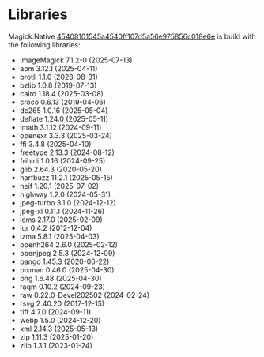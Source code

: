 # Libraries
Magick.Native [45408101545a4540ff107d5a56e975856c018e6e](https://github.com/dlemstra/Magick.Native/commit/45408101545a4540ff107d5a56e975856c018e6e) is build with the following libraries:

- ImageMagick 7.1.2-0 (2025-07-13)
- aom 3.12.1 (2025-04-11)
- brotli 1.1.0 (2023-08-31)
- bzlib 1.0.8 (2019-07-13)
- cairo 1.18.4 (2025-03-08)
- croco 0.6.13 (2019-04-06)
- de265 1.0.16 (2025-05-04)
- deflate 1.24.0 (2025-05-11)
- imath 3.1.12 (2024-09-11)
- openexr 3.3.3 (2025-03-24)
- ffi 3.4.8 (2025-04-10)
- freetype 2.13.3 (2024-08-12)
- fribidi 1.0.16 (2024-09-25)
- glib 2.64.3 (2020-05-20)
- harfbuzz 11.2.1 (2025-05-15)
- heif 1.20.1 (2025-07-02)
- highway 1.2.0 (2024-05-31)
- jpeg-turbo 3.1.0 (2024-12-12)
- jpeg-xl 0.11.1 (2024-11-26)
- lcms 2.17.0 (2025-02-09)
- lqr 0.4.2 (2012-12-04)
- lzma 5.8.1 (2025-04-03)
- openh264 2.6.0 (2025-02-12)
- openjpeg 2.5.3 (2024-12-09)
- pango 1.45.3 (2020-06-22)
- pixman 0.46.0 (2025-04-30)
- png 1.6.48 (2025-04-30)
- raqm 0.10.2 (2024-09-23)
- raw 0.22.0-Devel202502 (2024-02-24)
- rsvg 2.40.20 (2017-12-15)
- tiff 4.7.0 (2024-09-11)
- webp 1.5.0 (2024-12-20)
- xml 2.14.3 (2025-05-13)
- zip 1.11.3 (2025-01-20)
- zlib 1.3.1 (2023-01-24)
